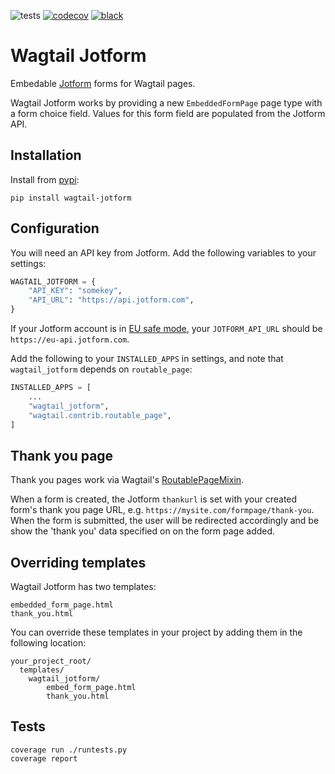 ![tests](https://github.com/kevinhowbrook/wagtail-jotform/workflows/Tests/badge.svg)
[![codecov](https://codecov.io/gh/kevinhowbrook/wagtail-jotform/branch/master/graph/badge.svg?token=GBDM9H1A2X)](https://codecov.io/gh/kevinhowbrook/wagtail-jotform)
[![black](https://img.shields.io/badge/code%20style-black-000000.svg)](https://github.com/psf/black)

# Wagtail Jotform

Embedable [Jotform](https://www.jotform.com) forms for Wagtail pages.

Wagtail Jotform works by providing a new `EmbeddedFormPage` page type with a form choice field. Values for this form field are populated from the Jotform API.

## Installation

Install from [pypi](https://pypi.org/project/wagtail-jotform/):

```
pip install wagtail-jotform
```

## Configuration

You will need an API key from Jotform. Add the following variables to your settings:

```python
WAGTAIL_JOTFORM = {
    "API_KEY": "somekey",
    "API_URL": "https://api.jotform.com",
}
```

If your Jotform account is in [EU safe mode](https://www.jotform.com/eu-safe-forms/), your `JOTFORM_API_URL` should be `https://eu-api.jotform.com`.

Add the following to your `INSTALLED_APPS` in settings, and note that `wagtail_jotform` depends on `routable_page`:

```python
INSTALLED_APPS = [
    ...
    "wagtail_jotform",
    "wagtail.contrib.routable_page",
]
```

## Thank you page

Thank you pages work via Wagtail's [RoutablePageMixin](https://docs.wagtail.io/en/latest/reference/contrib/routablepage.html).

When a form is created, the Jotform `thankurl` is set with your created form's thank you page URL, e.g. `https://mysite.com/formpage/thank-you`. When the form is submitted, the user will be redirected accordingly and be show the 'thank you' data specified on on the form page added.

## Overriding templates

Wagtail Jotform has two templates:

```
embedded_form_page.html
thank_you.html
```

You can override these templates in your project by adding them in the following location:

```
your_project_root/
  templates/
    wagtail_jotform/
        embed_form_page.html
        thank_you.html
```

## Tests

```
coverage run ./runtests.py
coverage report
```
